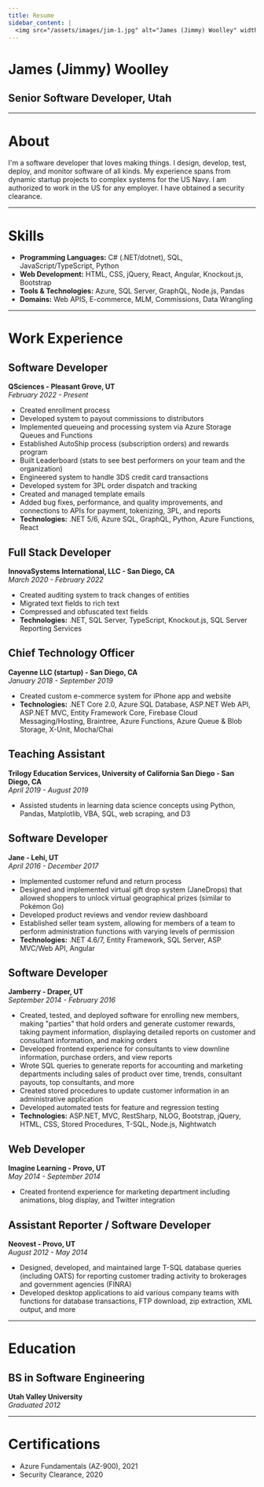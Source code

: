 ```yaml
---
title: Resume
sidebar_content: |
  <img src="/assets/images/jim-1.jpg" alt="James (Jimmy) Woolley" width="400"/>
---
```

# James (Jimmy) Woolley
## Senior Software Developer, Utah

---

# About

I'm a software developer that loves making things. I design, develop, test, deploy, and monitor software of all kinds. My experience spans from dynamic startup projects to complex systems for the US Navy. I am authorized to work in the US for any employer. I have obtained a security clearance.

---

# Skills

- **Programming Languages:** C# (.NET/dotnet), SQL, JavaScript/TypeScript, Python
- **Web Development:** HTML, CSS, jQuery, React, Angular, Knockout.js, Bootstrap
- **Tools & Technologies:** Azure, SQL Server, GraphQL, Node.js, Pandas
- **Domains:** Web APIS, E-commerce, MLM, Commissions, Data Wrangling

---

# Work Experience

## Software Developer
**QSciences - Pleasant Grove, UT**\
_February 2022 - Present_

- Created enrollment process
- Developed system to payout commissions to distributors
- Implemented queueing and processing system via Azure Storage Queues and Functions
- Established AutoShip process (subscription orders) and rewards program
- Built Leaderboard (stats to see best performers on your team and the organization)
- Engineered system to handle 3DS credit card transactions
- Developed system for 3PL order dispatch and tracking
- Created and managed template emails
- Added bug fixes, performance, and quality improvements, and connections to APIs for payment, tokenizing, 3PL, and reports
- **Technologies:** .NET 5/6, Azure SQL, GraphQL, Python, Azure Functions, React

## Full Stack Developer
**InnovaSystems International, LLC - San Diego, CA**\
_March 2020 - February 2022_

- Created auditing system to track changes of entities
- Migrated text fields to rich text
- Compressed and obfuscated text fields
- **Technologies:** .NET, SQL Server, TypeScript, Knockout.js, SQL Server Reporting Services

## Chief Technology Officer
**Cayenne LLC (startup) - San Diego, CA**\
_January 2018 - September 2019_

- Created custom e-commerce system for iPhone app and website
- **Technologies:** .NET Core 2.0, Azure SQL Database, ASP.NET Web API, ASP.NET MVC, Entity Framework Core, Firebase Cloud Messaging/Hosting, Braintree, Azure Functions, Azure Queue & Blob Storage, X-Unit, Mocha/Chai

## Teaching Assistant
**Trilogy Education Services, University of California San Diego - San Diego, CA**\
_April 2019 - August 2019_

- Assisted students in learning data science concepts using Python, Pandas, Matplotlib, VBA, SQL, web scraping, and D3

## Software Developer
**Jane - Lehi, UT**\
_April 2016 - December 2017_

- Implemented customer refund and return process
- Designed and implemented virtual gift drop system (JaneDrops) that allowed shoppers to unlock virtual geographical prizes (similar to Pokémon Go)
- Developed product reviews and vendor review dashboard
- Established seller team system, allowing for members of a team to perform administration functions with varying levels of permission
- **Technologies:** .NET 4.6/7, Entity Framework, SQL Server, ASP MVC/Web API, Angular

## Software Developer
**Jamberry - Draper, UT**\
_September 2014 - February 2016_

- Created, tested, and deployed software for enrolling new members, making "parties" that hold orders and generate customer rewards, taking payment information, displaying detailed reports on customer and consultant information, and making orders
- Developed frontend experience for consultants to view downline information, purchase orders, and view reports
- Wrote SQL queries to generate reports for accounting and marketing departments including sales of product over time, trends, consultant payouts, top consultants, and more
- Created stored procedures to update customer information in an administrative application
- Developed automated tests for feature and regression testing
- **Technologies:** ASP.NET, MVC, RestSharp, NLOG, Bootstrap, jQuery, HTML, CSS, Stored Procedures, T-SQL, Node.js, Nightwatch

## Web Developer
**Imagine Learning - Provo, UT**\
_May 2014 - September 2014_

- Created frontend experience for marketing department including animations, blog display, and Twitter integration

## Assistant Reporter / Software Developer
**Neovest - Provo, UT**\
_August 2012 - May 2014_

- Designed, developed, and maintained large T-SQL database queries (including OATS) for reporting customer trading activity to brokerages and government agencies (FINRA)
- Developed desktop applications to aid various company teams with functions for database transactions, FTP download, zip extraction, XML output, and more

---

# Education

## BS in Software Engineering
**Utah Valley University**\
_Graduated 2012_

---

# Certifications

- Azure Fundamentals (AZ-900), 2021
- Security Clearance, 2020